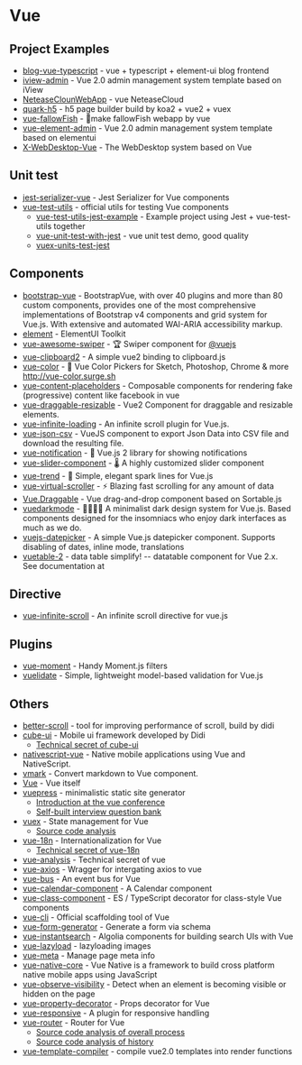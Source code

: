 # Vue

## Project Examples

- [blog-vue-typescript](https://github.com/biaochenxuying/blog-vue-typescript) - vue + typescript + element-ui blog frontend
- [iview-admin](https://github.com/iview/iview-admin) - Vue 2.0 admin management system template based on iView
- [NeteaseClounWebApp](https://github.com/javaSwing/NeteaseCloudWebApp) - vue NeteaseCloud
- [quark-h5](https://github.com/huangwei9527/quark-h5) - h5 page builder build by koa2 + vue2 + vuex
- [vue-fallowFish](https://github.com/LLZUPUP/vue-fallowFish) - <g-emoji class="g-emoji" alias="tropical_fish" fallback-src="https://github.githubassets.com/images/icons/emoji/unicode/1f420.png">🐠</g-emoji>make fallowFish webapp by vue
- [vue-element-admin](https://github.com/PanJiaChen/vue-element-admin) - Vue 2.0 admin management system template based on elementui
- [X-WebDesktop-Vue](https://github.com/OXOYO/X-WebDesktop-Vue) - The WebDesktop system based on Vue

## Unit test

- [jest-serializer-vue](https://github.com/eddyerburgh/jest-serializer-vue) - Jest Serializer for Vue components
- [vue-test-utils](https://github.com/vuejs/vue-test-utils) - official utils for testing Vue components
    - [vue-test-utils-jest-example](https://github.com/vuejs/vue-test-utils-jest-example) - Example project using Jest + vue-test-utils together
    - [vue-unit-test-with-jest](https://github.com/FunnyLiu/vue-unit-test-with-jest) - vue unit test demo, good quality
    - [vuex-units-test-jest](https://github.com/brizer/vuex-utils-test-jest)


## Components


- [bootstrap-vue](https://github.com/bootstrap-vue/bootstrap-vue) - BootstrapVue, with over 40 plugins and more than 80 custom components, provides one of the most comprehensive implementations of Bootstrap v4 components and grid system for Vue.js. With extensive and automated WAI-ARIA accessibility markup.
- [element](https://github.com/ElemeFE/element) - ElementUI Toolkit
- [vue-awesome-swiper](https://github.com/surmon-china/vue-awesome-swiper) - <g-emoji class="g-emoji" alias="trophy" fallback-src="https://github.githubassets.com/images/icons/emoji/unicode/1f3c6.png">🏆</g-emoji> Swiper component for <a class="user-mention" data-hovercard-type="organization" data-hovercard-url="/orgs/vuejs/hovercard" href="https://github.com/vuejs">@vuejs</a>
- [vue-clipboard2](https://github.com/Inndy/vue-clipboard2) - A simple vue2 binding to clipboard.js
- [vue-color](https://github.com/xiaokaike/vue-color) - <g-emoji class="g-emoji" alias="art" fallback-src="https://github.githubassets.com/images/icons/emoji/unicode/1f3a8.png">🎨</g-emoji> Vue Color Pickers for Sketch, Photoshop, Chrome &amp; more <a href="http://vue-color.surge.sh" rel="nofollow">http://vue-color.surge.sh</a>
- [vue-content-placeholders](https://github.com/michalsnik/vue-content-placeholders) - Composable components for rendering fake (progressive) content like facebook in vue
- [vue-draggable-resizable](https://github.com/mauricius/vue-draggable-resizable) - Vue2 Component for draggable and resizable elements.
- [vue-infinite-loading](https://github.com/PeachScript/vue-infinite-loading) - An infinite scroll plugin for Vue.js.
- [vue-json-csv](https://github.com/Belphemur/vue-json-csv) - VueJS component to export Json Data into CSV file and download the resulting file.
- [vue-notification](https://github.com/euvl/vue-notification) - <g-emoji class="g-emoji" alias="icecream" fallback-src="https://github.githubassets.com/images/icons/emoji/unicode/1f366.png">🍦</g-emoji> Vue.js 2 library for showing notifications
- [vue-slider-component](https://github.com/NightCatSama/vue-slider-component) - <g-emoji class="g-emoji" alias="thermometer" fallback-src="https://github.githubassets.com/images/icons/emoji/unicode/1f321.png">🌡</g-emoji> A highly customized slider component
- [vue-trend](https://github.com/QingWei-Li/vue-trend) - <g-emoji class="g-emoji" alias="rainbow" fallback-src="https://github.githubassets.com/images/icons/emoji/unicode/1f308.png">🌈</g-emoji> Simple, elegant spark lines for Vue.js
- [vue-virtual-scroller](https://github.com/Akryum/vue-virtual-scroller) - <g-emoji class="g-emoji" alias="zap" fallback-src="https://github.githubassets.com/images/icons/emoji/unicode/26a1.png">⚡️</g-emoji> Blazing fast scrolling for any amount of data
- [Vue.Draggable](https://github.com/SortableJS/Vue.Draggable) - Vue drag-and-drop component based on Sortable.js
- [vuedarkmode](https://github.com/LeCoupa/vuedarkmode) - <g-emoji class="g-emoji" alias="woman_artist" fallback-src="https://github.githubassets.com/images/icons/emoji/unicode/1f469-1f3a8.png">👩‍🎨</g-emoji><g-emoji class="g-emoji" alias="man_artist" fallback-src="https://github.githubassets.com/images/icons/emoji/unicode/1f468-1f3a8.png">👨‍🎨</g-emoji> A minimalist dark design system for Vue.js. Based components designed for the insomniacs who enjoy dark interfaces as much as we do.
- [vuejs-datepicker](https://github.com/charliekassel/vuejs-datepicker) - A simple Vue.js datepicker component. Supports disabling of dates, inline mode, translations
- [vuetable-2](https://github.com/ratiw/vuetable-2) - data table simplify! -- datatable component for Vue 2.x. See documentation at

## Directive

- [vue-infinite-scroll](https://github.com/ElemeFE/vue-infinite-scroll) - An infinite scroll directive for vue.js

## Plugins

- [vue-moment](https://www.npmjs.com/package/vue-moment) - Handy Moment.js filters
- [vuelidate](https://github.com/vuelidate/vuelidate) - Simple, lightweight model-based validation for Vue.js

## Others

- [better-scroll](https://github.com/ustbhuangyi/better-scroll) - tool for improving performance of scroll, build by didi
- [cube-ui](https://github.com/didi/cube-ui) - Mobile ui framework developed by Didi
    - [Technical secret of cube-ui](https://github.com/DDFE/DDFE-blog/issues/31)
- [nativescript-vue](https://github.com/nativescript-vue/nativescript-vue) - Native mobile applications using Vue and NativeScript.
- [vmark](https://github.com/egoist/vmark) - Convert markdown to Vue component.
- [Vue](https://github.com/vuejs/vue) - Vue itself
- [vuepress](https://github.com/vuejs/vuepress) - minimalistic static site generator
    - [Introduction at the vue conference](https://zhuanlan.zhihu.com/p/68669412)
    - [Self-built interview question bank](https://github.com/omnipotent-front-end/Interview)
- [vuex](https://github.com/vuejs/vuex) - State management for Vue
    - [Source code analysis](https://github.com/DDFE/DDFE-blog/issues/8)
- [vue-18n](https://github.com/kazupon/vue-i18n) - Internationalization for Vue
    - [Technical secret of vue-18n](https://github.com/DDFE/DDFE-blog/issues/14)
- [vue-analysis](https://github.com/ustbhuangyi/vue-analysis) - Technical secret of vue
- [vue-axios](https://www.npmjs.com/package/vue-axios) - Wragger for intergating axios to vue
- [vue-bus](https://www.npmjs.com/package/vue-bus) - An event bus for Vue
- [vue-calendar-component](https://www.npmjs.com/package/vue-calendar-component) - A Calendar component
- [vue-class-component](https://github.com/vuejs/vue-class-component) - ES / TypeScript decorator for class-style Vue components
- [vue-cli](https://github.com/vuejs/vue-cli) - Official scaffolding tool of Vue
- [vue-form-generator](https://github.com/vue-generators/vue-form-generator) - Generate a form via schema
- [vue-instantsearch](https://github.com/algolia/vue-instantsearch) - Algolia components for building search UIs with Vue
- [vue-lazyload](https://www.npmjs.com/package/vue-lazyload) - lazyloading images
- [vue-meta](https://github.com/nuxt/vue-meta) - Manage page meta info
- [vue-native-core](https://github.com/GeekyAnts/vue-native-core) - Vue Native is a framework to build cross platform native mobile apps using JavaScript
- [vue-observe-visibility](https://github.com/Akryum/vue-observe-visibility) - Detect when an element is becoming visible or hidden on the page
- [vue-property-decorator](https://github.com/kaorun343/vue-property-decorator) - Props decorator for Vue
- [vue-responsive](https://github.com/reinerBa/Vue-Responsive) - A plugin for responsive handling
- [vue-router](https://github.com/vuejs/vue-router) - Router for Vue
    - [Source code analysis of overall process](https://github.com/DDFE/DDFE-blog/issues/9)
    - [Source code analysis of history](https://github.com/DDFE/DDFE-blog/issues/11)
- [vue-template-compiler](https://www.npmjs.com/package/vue-template-compiler) - compile vue2.0 templates into render functions